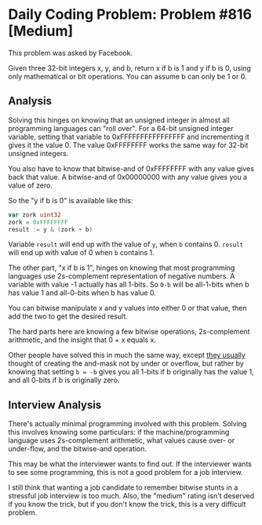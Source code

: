 # Daily Coding Problem: Problem #816 [Medium] 

This problem was asked by Facebook.

Given three 32-bit integers x, y, and b,
return x if b is 1 and y if b is 0,
using only mathematical or bit operations.
You can assume b can only be 1 or 0.

## Analysis

Solving this hinges on knowing that an unsigned integer
in almost all programming languages can "roll over".
For a 64-bit unsigned integer variable,
setting that variable to 0xFFFFFFFFFFFFFFFF and incrementing
it gives it the value 0.
The value 0xFFFFFFFF works the same way for 32-bit unsigned integers.

You also have to know that bitwise-and of 0xFFFFFFFF with
any value gives back that value.
A bitwise-and of 0x00000000 with any value gives you
a value of zero.

So the "y if b is 0" is available like this:

```go
var zork uint32
zork = 0xFFFFFFFF 
result := y & (zork + b)
``` 

Variable `result` will end up with the value of `y`,
when `b` contains 0.
`result` will end up with value of 0 when `b` contains 1.

The other part, "x if b is 1", hinges on knowing that
most programming languages use 2s-complement representation
of negative numbers.
A variable with value -1 actually has all 1-bits.
So `0-b` will be all-1-bits when b has value 1 and all-0-bits
when b has value 0.

You can bitwise manipulate x and y values into either 0 or that value,
then add the two to get the desired result.

The hard parts here are knowing a few bitwise operations,
2s-complement arithmetic, and the insight that 0 + x equals x.

Other people have solved this in much the same way,
except [they usually](https://github.com/iamvictorli/Daily-Coding-Problem/blob/master/solutions/81-90/Problem85.js)
thought of creating the and-mask not by under or overflow,
but rather by knowing that setting `b = -b` gives you all 1-bits
if b originally has the value 1, and all 0-bits if b is originally zero.

## Interview Analysis

There's actually minimal programming involved with this problem.
Solving this involves knowing some particulars:
if the machine/programming language uses 2s-complement arithmetic,
what values cause over- or under-flow,
and the bitwise-and operation.

This may be what the interviewer wants to find out.
If the interviewer wants to see some programming,
this is not a good problem for a job interview.

I still think that wanting a job candidate to remember bitwise stunts
in a stressful job interview is too much.
Also, the "medium" rating isn't deserved if you know the trick,
but if you don't know the trick, this is a very difficult problem.
